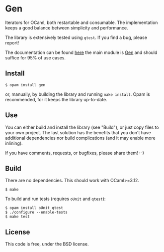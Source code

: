 # Gen

Iterators for OCaml, both restartable and consumable. The implementation
keeps a good balance between simplicity and performance.

The library is extensively tested using `qtest`. If you find a bug,
please report!

The documentation can be found [here](http://c-cube.github.io/gen/)
the main module is [Gen](http://c-cube.github.io/gen/last/gen/Gen/index.html)
and should suffice for 95% of use cases.

## Install

    $ opam install gen

or, manually, by building the library and running `make install`. Opam is
recommended, for it keeps the library up-to-date.

## Use

You can either build and install the library (see "Build"), or just copy
files to your own project. The last solution has the benefits that you
don't have additional dependencies nor build complications (and it may enable
more inlining).

If you have comments, requests, or bugfixes, please share them! :-)

## Build

There are no dependencies. This should work with OCaml>=3.12.

    $ make

To build and run tests (requires `oUnit` and `qtest`):

    $ opam install oUnit qtest
    $ ./configure --enable-tests
    $ make test

## License

This code is free, under the BSD license.
